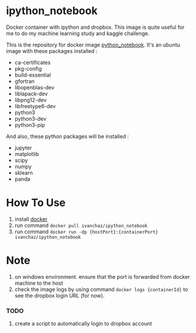 # ipython_notebook
Docker container with ipython and dropbox. This image is quite useful for me to do my machine learning study and kaggle challenge.

This is the repository for docker image [python_notebook](https://hub.docker.com/r/ivanchaz/python_notebook/). It's an ubuntu image with 
these packages installed :
- ca-certificates
- pkg-config
- build-essential
- gfortran
- libopenblas-dev 
- liblapack-dev
- libpng12-dev 
- libfreetype6-dev
- python3 
- python3-dev 
- python3-pip

And also, these python packages will be installed :
- jupyter 
- matplotlib 
- scipy
- numpy
- sklearn 
- panda

# How To Use
1. install [docker](https://www.docker.com)
2. run command `docker pull ivanchaz/ipython_notebook`
3. run command `docker run -dp {hostPort}:{containerPort} ivanchaz/ipython_notebook`

# Note
1. on windows environment. ensure that the port is forwarded from docker machine to the host
2. check the image logs by using command `docker logs {containerId}` to see the dropbox login URL (for now).

### TODO
1. create a script to automatically login to dropbox account
